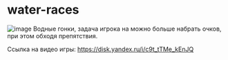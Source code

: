 # water-races
![image](https://user-images.githubusercontent.com/120185572/206751088-312f2dec-e37f-4041-b155-888872694238.png)
Водные гонки, задача игрока на можно больше набрать очков, при этом обходя препятствия.

Ссылка на видео игры: https://disk.yandex.ru/i/c9t_tTMe_kEnJQ
